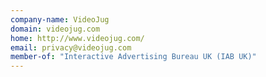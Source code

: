 ```yaml
---
company-name: VideoJug
domain: videojug.com
home: http://www.videojug.com/
email: privacy@videojug.com
member-of: "Interactive Advertising Bureau UK (IAB UK)"
---
```




